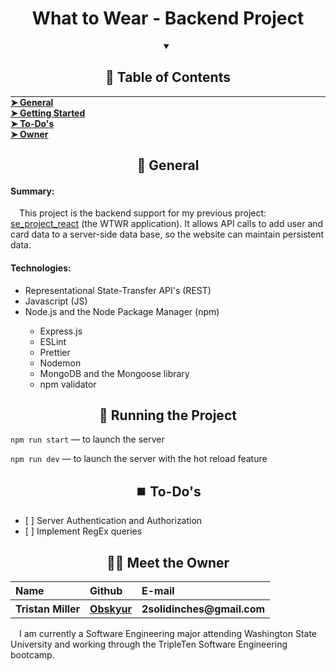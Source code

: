 <div align="center"><h1 align="center"> What to Wear - Backend Project </h1></div>

<!-- Table of Contents -->
<details open="open">
<summary align="center"><h2 id="table-of-contents"> 📖 Table of Contents </h2></summary>
<hr style="margin:0">
<a href="#general"><strong> ➤ General </strong></a><br>
<a href="#start"><strong> ➤ Getting Started </strong></a><br>
<a href="#wip"><strong> ➤ To-Do's </strong></a><br>
<a href="#owner"><strong> ➤ Owner </strong></a>
</details>


<!-- General -->
<div align="center"><h2 id="general">
📃 General
</h2></div>
<p align="justified">
<h4>Summary:</h4>
&emsp;This project is the backend support for my previous project: <a href="https://github.com/Obskyur/se_project_react">se_project_react</a> (the WTWR application). It allows API calls to add user and card data to a server-side data base, so the website can maintain persistent data.
<h4>Technologies:</h4>
<ul>
<li> Representational State-Transfer API's (REST) </li>
<li> Javascript (JS) </li>
<li> Node.js and the Node Package Manager (npm) </li>
  <ul>
    <li> Express.js </li>
    <li> ESLint </li>
    <li> Prettier </li>
    <li> Nodemon </li>
    <li> MongoDB and the Mongoose library </li>
    <li> npm validator </li>
  </ul>
</ul>
</p>

<!-- Getting Started -->
<div align="center"><h2 id="start">
💨 Running the Project
</h2></div>

`npm run start` — to launch the server

`npm run dev` — to launch the server with the hot reload feature

<!-- To-Do's -->
<div align="center"><h2 id="wip"> ⏹️ To-Do's </h2></div>
<ul>
<li> [ ] Server Authentication and Authorization </li>
<li> [ ] Implement RegEx queries </li>
</ul>


<!-- Owner Info -->
<div align="center"><h2 id="owner"> 🧑‍🎓 Meet the Owner </h2></div>
<table> 
  <tr align="left">
    <th><b> Name </b></th>
    <th><b> Github </b></th>
    <th><b> E-mail </b></th>
  </tr>
  <tr align="left">
    <th> Tristan Miller </th>
    <th><a href="https://github.com/Obskyur"> Obskyur </a></th>
    <th> 2solidinches@gmail.com </th>
  </tr>
</table>
<p>
&emsp;I am currently a Software Engineering major attending Washington State University and working through the TripleTen Software Engineering bootcamp.
</p>
